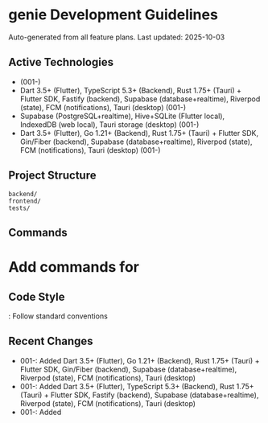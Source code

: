 # genie Development Guidelines

Auto-generated from all feature plans. Last updated: 2025-10-03

## Active Technologies
- (001-)
- Dart 3.5+ (Flutter), TypeScript 5.3+ (Backend), Rust 1.75+ (Tauri) + Flutter SDK, Fastify (backend), Supabase (database+realtime), Riverpod (state), FCM (notifications), Tauri (desktop) (001-)
- Supabase (PostgreSQL+realtime), Hive+SQLite (Flutter local), IndexedDB (web local), Tauri storage (desktop) (001-)
- Dart 3.5+ (Flutter), Go 1.21+ (Backend), Rust 1.75+ (Tauri) + Flutter SDK, Gin/Fiber (backend), Supabase (database+realtime), Riverpod (state), FCM (notifications), Tauri (desktop) (001-)

## Project Structure
```
backend/
frontend/
tests/
```

## Commands
# Add commands for 

## Code Style
: Follow standard conventions

## Recent Changes
- 001-: Added Dart 3.5+ (Flutter), Go 1.21+ (Backend), Rust 1.75+ (Tauri) + Flutter SDK, Gin/Fiber (backend), Supabase (database+realtime), Riverpod (state), FCM (notifications), Tauri (desktop)
- 001-: Added Dart 3.5+ (Flutter), TypeScript 5.3+ (Backend), Rust 1.75+ (Tauri) + Flutter SDK, Fastify (backend), Supabase (database+realtime), Riverpod (state), FCM (notifications), Tauri (desktop)
- 001-: Added

<!-- MANUAL ADDITIONS START -->
<!-- MANUAL ADDITIONS END -->
